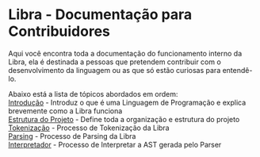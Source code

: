 # Libra - Documentação para Contribuidores

Aqui você encontra toda a documentação do funcionamento interno da Libra, ela é destinada a pessoas que pretendem contribuir com o desenvolvimento da linguagem ou
as que só estão curiosas para entendê-lo.

Abaixo está a lista de tópicos abordados em ordem:
<br>
[Introdução](devs/introducao.md) - Introduz o que é uma Linguagem de Programação e explica brevemente como a Libra funciona <br>
[Estrutura do Projeto](devs/estrutura_projeto.md) - Define toda a organização e estrutura do projeto <br>
[Tokenização](devs/tokenizacao.md) - Processo de Tokenização da Libra <br>
[Parsing](devs/parsing.md) - Processo de Parsing da Libra <br>
[Interpretador](devs/interpretador.md) - Processo de Interpretar a AST gerada pelo Parser <br>
